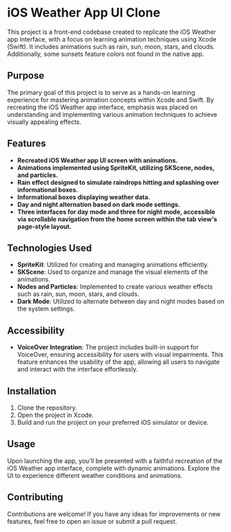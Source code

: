 # iOS Weather App UI Clone

This project is a front-end codebase created to replicate the iOS Weather app interface, with a focus on learning animation techniques using Xcode (Swift). It includes animations such as rain, sun, moon, stars, and clouds. Additionally, some sunsets feature colors not found in the native app.

## Purpose

The primary goal of this project is to serve as a hands-on learning experience for mastering animation concepts within Xcode and Swift. By recreating the iOS Weather app interface, emphasis was placed on understanding and implementing various animation techniques to achieve visually appealing effects.


## Features

- **Recreated iOS Weather app UI screen with animations.**
- **Animations implemented using SpriteKit, utilizing SKScene, nodes, and particles.**
- **Rain effect designed to simulate raindrops hitting and splashing over informational boxes.**
- **Informational boxes displaying weather data.**
- **Day and night alternation based on dark mode settings.**
- **Three interfaces for day mode and three for night mode, accessible via scrollable navigation from the home screen within the tab view's page-style layout.**

## Technologies Used

- **SpriteKit**: Utilized for creating and managing animations efficiently.
- **SKScene**: Used to organize and manage the visual elements of the animations.
- **Nodes and Particles**: Implemented to create various weather effects such as rain, sun, moon, stars, and clouds.
- **Dark Mode**: Utilized to alternate between day and night modes based on the system settings.

## Accessibility

- **VoiceOver Integration**: The project includes built-in support for VoiceOver, ensuring accessibility for users with visual impairments. This feature enhances the usability of the app, allowing all users to navigate and interact with the interface effortlessly.

## Installation

1. Clone the repository.
2. Open the project in Xcode.
3. Build and run the project on your preferred iOS simulator or device.

## Usage

Upon launching the app, you'll be presented with a faithful recreation of the iOS Weather app interface, complete with dynamic animations. Explore the UI to experience different weather conditions and animations.

## Contributing

Contributions are welcome! If you have any ideas for improvements or new features, feel free to open an issue or submit a pull request.

